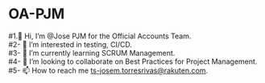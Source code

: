 # OA-PJM  <br/>
#1.👋 Hi, I’m @Jose PJM for the Official Accounts Team. <br/>
#2- 👀 I’m interested in testing, CI/CD. <br/>
#3- 🌱 I’m currently learning SCRUM Management. <br/>
#4- 💞️ I’m looking to collaborate on Best Practices for Project Management. <br/>
#5- 📫 How to reach me ts-josem.torresrivas@rakuten.com. <br/>

